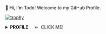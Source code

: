 👋 Hi, I'm Todd! Welcome to my GitHub Profile.

[![trophy](https://github-profile-trophy.vercel.app/?username=Bingmang)](https://github.com/ryo-ma/github-profile-trophy)

<details>
<summary><strong>PROFILE</strong>&nbsp&nbsp&nbsp&nbsp <-&nbsp CLICK ME!</summary> 
<div>

## 🔭 Working on...

- 🎓 Master's degree at University of Science & Technology Beijing
- 🔧 GUI application with PyQt5

## 🌱 Learning...

- CMU 15-445/645 DATABASE SYSTEMS
- MIT 6.824
- The Linux Programming Interface: A Linux and UNIX System Programming Handbook
- Golang
- Rust

## 🔧 Worked at...

- Software Engineer at Xiaomi.com (ETL, Spark, Scala, ELK)
- Software Engineer at JD.com (Node)

## 📫 How to reach me

- 📮 todd.g@qq.com

</div>
</details>
